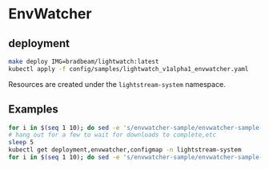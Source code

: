 # EnvWatcher

## deployment

```bash
make deploy IMG=bradbeam/lightwatch:latest
kubectl apply -f config/samples/lightwatch_v1alpha1_envwatcher.yaml
```

Resources are created under the `lightstream-system` namespace.

## Examples
```bash
for i in $(seq 1 10); do sed -e 's/envwatcher-sample/envwatcher-sample-'$i'/g' config/samples/lightwatch_v1alpha1_envwatcher.yaml | kubectl apply -f - ;  done
# hang out for a few to wait for downloads to complete,etc
sleep 5
kubectl get deployment,envwatcher,configmap -n lightstream-system
for i in $(seq 1 10); do sed -e 's/envwatcher-sample/envwatcher-sample-'$i'/g' config/samples/lightwatch_v1alpha1_envwatcher.yaml | kubectl delete -f - ;  done
```
